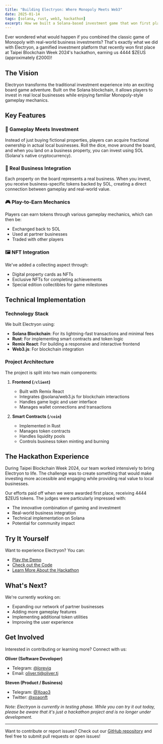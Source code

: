 ```yaml
---
title: "Building Electryon: Where Monopoly Meets Web3"
date: 2025-01-14
tags: [solana, rust, web3, hackathon]
excerpt: How we built a Solana-based investment game that won first place at Taipei Blockchain Week 2024
---
```


Ever wondered what would happen if you combined the classic game of Monopoly with real-world business investments? That's exactly what we did with Electryon, a gamified investment platform that recently won first place at Taipei Blockchain Week 2024's hackathon, earning us 4444 $ZEUS (approximately £2000)!

## The Vision

Electryon transforms the traditional investment experience into an exciting board game adventure. Built on the Solana blockchain, it allows players to invest in real local businesses while enjoying familiar Monopoly-style gameplay mechanics.

## Key Features

### 🎲 Gameplay Meets Investment
Instead of just buying fictional properties, players can acquire fractional ownership in actual local businesses. Roll the dice, move around the board, and when you land on a business property, you can invest using SOL (Solana's native cryptocurrency).

### 🏪 Real Business Integration
Each property on the board represents a real business. When you invest, you receive business-specific tokens backed by SOL, creating a direct connection between gameplay and real-world value.

### 🎮 Play-to-Earn Mechanics
Players can earn tokens through various gameplay mechanics, which can then be:
- Exchanged back to SOL
- Used at partner businesses
- Traded with other players

### 🖼️ NFT Integration
We've added a collecting aspect through:
- Digital property cards as NFTs
- Exclusive NFTs for completing achievements
- Special edition collectibles for game milestones

## Technical Implementation

### Technology Stack
We built Electryon using:
- **Solana Blockchain**: For its lightning-fast transactions and minimal fees
- **Rust**: For implementing smart contracts and token logic
- **Remix React**: For building a responsive and interactive frontend
- **Web3.js**: For blockchain integration

### Project Architecture
The project is split into two main components:

1. **Frontend (`/client`)**
   - Built with Remix React
   - Integrates @solana/web3.js for blockchain interactions
   - Handles game logic and user interface
   - Manages wallet connections and transactions

2. **Smart Contracts (`/coin`)**
   - Implemented in Rust
   - Manages token contracts
   - Handles liquidity pools
   - Controls business token minting and burning

## The Hackathon Experience

During Taipei Blockchain Week 2024, our team worked intensively to bring Electryon to life. The challenge was to create something that would make investing more accessible and engaging while providing real value to local businesses.

Our efforts paid off when we were awarded first place, receiving 4444 $ZEUS tokens. The judges were particularly impressed with:
- The innovative combination of gaming and investment
- Real-world business integration
- Technical implementation on Solana
- Potential for community impact

## Try It Yourself

Want to experience Electryon? You can:
- [Play the Demo](https://electryon-six.vercel.app/)
- [Check out the Code](https://github.com/LoreviQ/electryon)
- [Learn More About the Hackathon](https://taipeiblockchainweek.com)

## What's Next?

We're currently working on:
- Expanding our network of partner businesses
- Adding more gameplay features
- Implementing additional token utilities
- Improving the user experience

## Get Involved

Interested in contributing or learning more? Connect with us:

**Oliver (Software Developer)**
- Telegram: [@loreviq](https://t.me/loreviq)
- Email: oliver.tj@oliver.tj

**Steven (Product / Business)**
- Telegram: [@Xoao3](https://t.me/Xoao3)
- Twitter: [@xoaonft](https://twitter.com/xoaonft)

*Note: Electryon is currently in testing phase. While you can try it out today, please be aware that it's just a hackathon project and is no longer under development.*

---

Want to contribute or report issues? Check out our [GitHub repository](https://github.com/LoreviQ/electryon) and feel free to submit pull requests or open issues!